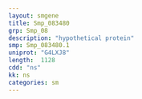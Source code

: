 ```yaml
---
layout: smgene
title: Smp_083480
grp: Smp_08
description: "hypothetical protein"
smp: Smp_083480.1
uniprot: "G4LXJ8"
length:  1128
cdd: "ns"
kk: ns
categories: sm
---
```

